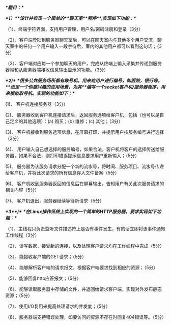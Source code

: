 ***\*题目：\****

***\*1）\*******\*设计并实现一个简单的\*******\*聊天室\*******\*程序\*******\*,实现如下功能：\****

（1）、终端字符界面，支持用户管理，用户名/密码注册和登录（3分）

（2）、客户端登陆到服务器聊天室后，可以在聊天室内与其他多个用户交流，聊天室中的任何一个用户输入一段字符后，室内的其他用户都可以看到这句话；（3分）

（3）、客户端对应每一个参加聊天的用户，完成从终端上输入采集并传递到服务器端和从服务器端接收信息输出显示的功能。（3分）



***\*2)\**** ***\*很多公共服务场所都有取号机，用来给用户进行编号，如医院，银行等。\*******\*选定一个你感兴趣的应用场景，为其\*******\*编写一个socket客户机/服务器程序，用来模拟取号机。实现的功能如下：\****

(1)、 客户机连接服务器（3分）

(2)、 服务器收到客户机连接请求后，返回服务选项给客户机，包括（也可以是自己定义的其他选项）：(a) 购买；(b) 维修；(c) 其他；（3分） 

(3)、 客户机接收到服务选项信息，在屏幕打印，并提示用户按服务编号进行选择（3分）

(4)、 用户输入自己想选择的服务编号，如果合法，客户机将客户的选择传送给服务器，如果不合法，则打印错误提示信息要求用户重新输入；（5分）

(5)、 服务器为该服务请求分配一个新的流水号，将时间、服务项目、流水号传递给客户机，并将此次请求的所有信息存入文件备案（5分）

(6)、 客户机收到服务器返回的信息后在屏幕输出，告知用户有关此次服务请求的相关内容（5分）

(7)、 客户机退出，服务器继续等待新请求（5分）

 

***\*3\*******\*)\**** ***\*在Linux操作系统上实现的一个简单的HTTP服务器，要求实现如下功能：\****

（1）、主线程只负责监听文件描述符上是否有事件发生，有的话立即将该事件通知工作线程（3分）

（2）、读写数据，接受新的连接，以及处理客户请求均在工作线程中完成（5分）

（3）、能接收客户端的GET请求；（5分）

（4）、能够解析客户端的请求报文，根据客户端要求找到相应的资源；（5分）

（5）、能够回复http应答报文；（5分）

（6）、能够读取服务器中存储的文件，并返回给请求客户端，实现对外发布静态资源；（5分）

（7）、使用I/O复用来提高处理请求的并发度；（5分）

（8）、服务器端支持错误处理，如要访问的资源不存在时回复404错误等。（5分）